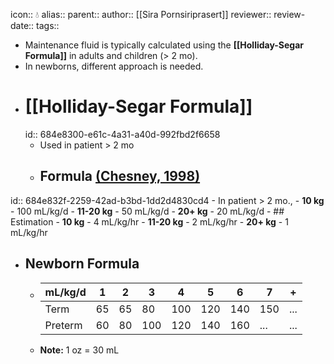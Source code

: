 icon:: 💧
alias::
parent::
author:: [[Sira Pornsiriprasert]] 
reviewer::
review-date::
tags::

- Maintenance fluid is typically calculated using the **[[Holliday-Segar Formula]]** in adults and children (> 2 mo).
- In newborns, different approach is needed.
- # [[Holliday-Segar Formula]]
  id:: 684e8300-e61c-4a31-a40d-992fbd2f6658
	- Used in patient > 2 mo
	- ## Formula [(Chesney, 1998)]([[References/chesneyMaintenanceNeedWater1998]])
id:: 684e832f-2259-42ad-b3bd-1dd2d4830cd4
		- In patient > 2 mo.,
		- **10 kg** - 100 mL/kg/d
		- **11-20 kg** - 50 mL/kg/d
		- **20+ kg** - 20 mL/kg/d
	- ## Estimation
		- **10 kg** - 4 mL/kg/hr
		- **11-20 kg** - 2 mL/kg/hr
		- **20+ kg** - 1 mL/kg/hr
- ## Newborn Formula
	- |mL/kg/d|1|2|3|4|5|6|7|+|
	  |--|--|--|--|--|--|--|--|--|
	  |Term|65|65|80|100|120|140|150|...|
	  |Preterm|60|80|100|120|140|160|...|...|
	- **Note:** 1 oz = 30 mL